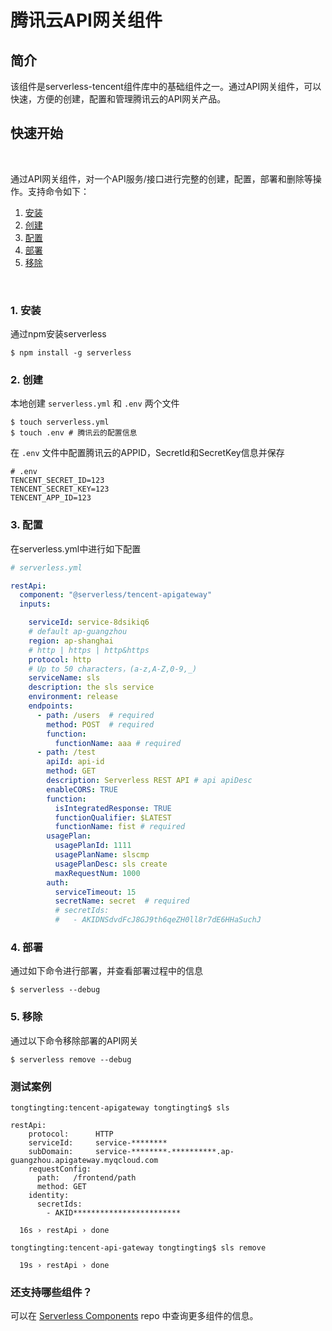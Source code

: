 # 腾讯云API网关组件

## 简介
该组件是serverless-tencent组件库中的基础组件之一。通过API网关组件，可以快速，方便的创建，配置和管理腾讯云的API网关产品。

## 快速开始
&nbsp;

通过API网关组件，对一个API服务/接口进行完整的创建，配置，部署和删除等操作。支持命令如下：

1. [安装](#1-安装)
2. [创建](#2-创建)
3. [配置](#3-配置)
4. [部署](#4-部署)
5. [移除](#5-移除)

&nbsp;

### 1. 安装

通过npm安装serverless

```console
$ npm install -g serverless
```

### 2. 创建

本地创建 `serverless.yml` 和 `.env` 两个文件

```console
$ touch serverless.yml
$ touch .env # 腾讯云的配置信息
```

在 `.env` 文件中配置腾讯云的APPID，SecretId和SecretKey信息并保存

```
# .env
TENCENT_SECRET_ID=123
TENCENT_SECRET_KEY=123
TENCENT_APP_ID=123
```
### 3. 配置

在serverless.yml中进行如下配置

```yml
# serverless.yml

restApi:
  component: "@serverless/tencent-apigateway"
  inputs:

    serviceId: service-8dsikiq6 
    # default ap-guangzhou
    region: ap-shanghai  
    # http | https | http&https
    protocol: http 
    # Up to 50 characters，(a-z,A-Z,0-9,_)
    serviceName: sls
    description: the sls service 
    environment: release 
    endpoints:
      - path: /users  # required
        method: POST  # required
        function:
          functionName: aaa # required
      - path: /test
        apiId: api-id
        method: GET
        description: Serverless REST API # api apiDesc
        enableCORS: TRUE 
        function:
          isIntegratedResponse: TRUE 
          functionQualifier: $LATEST 
          functionName: fist # required
        usagePlan:
          usagePlanId: 1111
          usagePlanName: slscmp
          usagePlanDesc: sls create
          maxRequestNum: 1000
        auth:
          serviceTimeout: 15
          secretName: secret  # required
          # secretIds:
          #   - AKIDNSdvdFcJ8GJ9th6qeZH0ll8r7dE6HHaSuchJ

```

### 4. 部署

通过如下命令进行部署，并查看部署过程中的信息
```console
$ serverless --debug
```

### 5. 移除

通过以下命令移除部署的API网关
```console
$ serverless remove --debug
```

### 测试案例
```text
tongtingting:tencent-apigateway tongtingting$ sls

restApi: 
    protocol:      HTTP
    serviceId:     service-********
    subDomain:     service-********-**********.ap-guangzhou.apigateway.myqcloud.com
    requestConfig: 
      path:   /frontend/path
      method: GET
    identity: 
      secretIds: 
        - AKID************************

  16s › restApi › done
  
tongtingting:tencent-api-gateway tongtingting$ sls remove

  19s › restApi › done

```
### 还支持哪些组件？

可以在 [Serverless Components](https://github.com/serverless/components) repo 中查询更多组件的信息。
